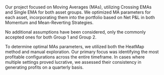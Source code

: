 Our project focused on Moving Averages (MAs), utilizing Crossing EMAs and Single EMA for both asset groups. We optimized MA parameters for each asset, incorporating them into the portfolio based on Net P&L in both Momentum and Mean-Reverting Strategies.

No additional assumptions have been considered, only the commonly accepted ones for both Group 1 and Group 2.

To determine optimal MAs parameters, we utilized both the HeatMap method and manual exploration. Our primary focus was identifying the most profitable configurations across the entire timeframe. In cases where multiple settings proved lucrative, we assessed their consistency in generating profits on a quarterly basis.
